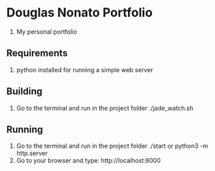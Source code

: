 # Douglas Nonato Portfolio
1. My personal portfolio

## Requirements
1. python installed for running a simple web server

## Building
1. Go to the terminal and run in the project folder ./jade_watch.sh

## Running
1. Go to the terminal and run in the project folder ./start or python3 -m http.server
2. Go to your browser and type: http://localhost:8000
